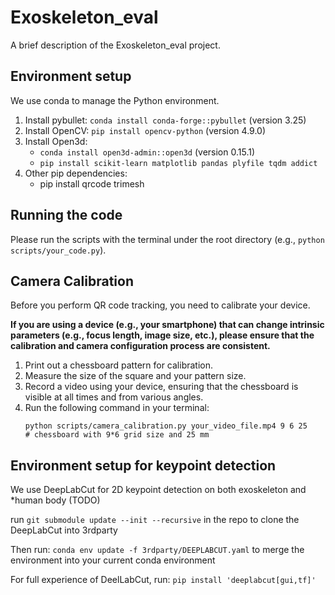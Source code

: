 # Exoskeleton_eval

A brief description of the Exoskeleton_eval project.

## Environment setup

We use conda to manage the Python environment.

1. Install pybullet: `conda install conda-forge::pybullet` (version 3.25)
2. Install OpenCV: `pip install opencv-python` (version 4.9.0)
3. Install Open3d:
    - `conda install open3d-admin::open3d` (version 0.15.1)
    - `pip install scikit-learn matplotlib pandas plyfile tqdm addict`
4. Other pip dependencies:
    - pip install qrcode trimesh

## Running the code

Please run the scripts with the terminal under the root directory (e.g., `python scripts/your_code.py`).

## Camera Calibration

Before you perform QR code tracking, you need to calibrate your device.

**If you are using a device (e.g., your smartphone) that can change intrinsic parameters (e.g., focus length, image size, etc.), please ensure that the calibration and camera configuration process are consistent.**

1. Print out a chessboard pattern for calibration.
2. Measure the size of the square and your pattern size.
3. Record a video using your device, ensuring that the chessboard is visible at all times and from various angles.
4. Run the following command in your terminal:
    ```console
    python scripts/camera_calibration.py your_video_file.mp4 9 6 25
    # chessboard with 9*6 grid size and 25 mm
    ```

## Environment setup for keypoint detection

We use DeepLabCut for 2D keypoint detection on both exoskeleton and *human body (TODO)

run `git submodule update --init --recursive` in the repo to clone the DeepLabCut into 3rdparty

Then run: `conda env update -f 3rdparty/DEEPLABCUT.yaml` to merge the environment into your current conda environment

For full experience of DeelLabCut, run: `pip install 'deeplabcut[gui,tf]'` 